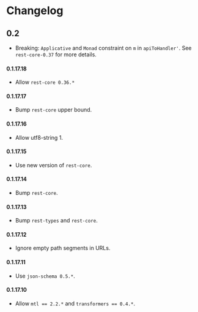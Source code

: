 # Changelog

## 0.2

* Breaking: `Applicative` and `Monad` constraint on `m` in
  `apiToHandler'`. See `rest-core-0.37` for more details.

#### 0.1.17.18

* Allow `rest-core 0.36.*`

#### 0.1.17.17

* Bump `rest-core` upper bound.

#### 0.1.17.16

* Allow utf8-string 1.

#### 0.1.17.15

* Use new version of `rest-core`.

#### 0.1.17.14

* Bump `rest-core`.

#### 0.1.17.13

* Bump `rest-types` and `rest-core`.

#### 0.1.17.12

* Ignore empty path segments in URLs.

#### 0.1.17.11

* Use `json-schema 0.5.*`.

#### 0.1.17.10

* Allow `mtl == 2.2.*` and `transformers == 0.4.*`.
